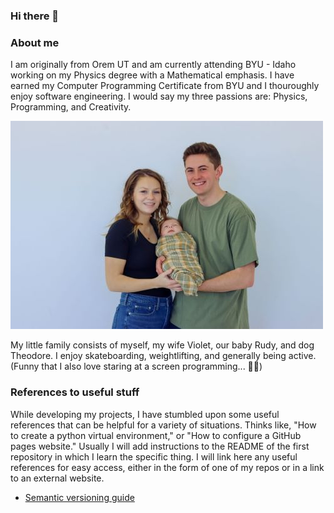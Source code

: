### Hi there 👋

### About me

I am originally from Orem UT and am currently attending BYU - Idaho working on my Physics degree with a Mathematical emphasis. I have earned my Computer Programming Certificate from BYU and I thouroughly enjoy software engineering. I would say my three passions are: Physics, Programming, and Creativity. 

![A picture of my family (excluding theodore)](fam_smaller.jpg)

My little family consists of myself, my wife Violet, our baby Rudy, and dog Theodore. I enjoy skateboarding, weightlifting, and generally being active. (Funny that I also love staring at a screen programming... 🤷‍♂️) 

### References to useful stuff

While developing my projects, I have stumbled upon some useful references that can be helpful for a variety of situations. Thinks like, "How to create a python virtual environment," or "How to configure a GitHub pages website." Usually I will add instructions to the README of the first repository in which I learn the specific thing. I will link here any useful references for easy access, either in the form of one of my repos or in a link to an external website.

- [Semantic versioning guide](https://semver.org/)

<!--
**john9francis/john9francis** is a ✨ _special_ ✨ repository because its `README.md` (this file) appears on your GitHub profile.

Here are some ideas to get you started:

- 🔭 I’m currently working on ...
- 🌱 I’m currently learning ...
- 👯 I’m looking to collaborate on ...
- 🤔 I’m looking for help with ...
- 💬 Ask me about ...
- 📫 How to reach me: ...
- 😄 Pronouns: ...
- ⚡ Fun fact: ...
-->
